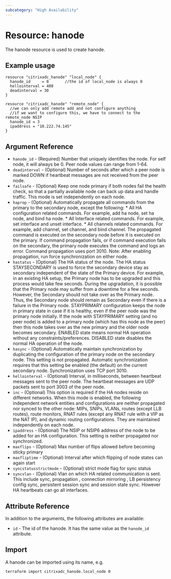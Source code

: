 ```yaml
---
subcategory: "High Availability"
---
```


# Resource: hanode

The hanode resource is used to create hanode.


## Example usage

```hcl
resource "citrixadc_hanode" "local_node" {
  hanode_id     = 0       //the id of local_node is always 0
  hellointerval = 400
  deadinterval = 30
}

resource "citrixadc_hanode" "remote_node" {
  //we can only add remote add and not configure anything
  //if we want to configure this, we have to connect to the remote_node NSIP
  hanode_id = 3          
  ipaddress = "10.222.74.145"
}
```


## Argument Reference

* `hanode_id` - (Required) Number that uniquely identifies the node. For self node, it will always be 0. Peer node values can range from 1-64.
* `deadinterval` - (Optional) Number of seconds after which a peer node is marked DOWN if heartbeat messages are not received from the peer node.
* `failsafe` - (Optional) Keep one node primary if both nodes fail the health check, so that a partially available node can back up data and handle traffic. This mode is set independently on each node.
* `haprop` - (Optional) Automatically propagate all commands from the primary to the secondary node, except the following: * All HA configuration related commands. For example, add ha node, set ha node, and bind ha node.  * All Interface related commands. For example, set interface and unset interface. * All channels related commands. For example, add channel, set channel, and bind channel. The propagated command is executed on the secondary node before it is executed on the primary. If command propagation fails, or if command execution fails on the secondary, the primary node executes the command and logs an error.  Command propagation uses port 3010. Note: After enabling propagation, run force synchronization on either node.
* `hastatus` - (Optional) The HA status of the node. The HA status STAYSECONDARY is used to force the secondary device stay as secondary independent of the state of the Primary device. For example, in an existing HA setup, the Primary node has to be upgraded and this process would take few seconds. During the upgradation, it is possible that the Primary node may suffer from a downtime for a few seconds. However, the Secondary should not take over as the Primary node. Thus, the Secondary node should remain as Secondary even if there is a failure in the Primary node. 	 STAYPRIMARY configuration keeps the node in primary state in case if it is healthy, even if the peer node was the primary node initially. If the node with STAYPRIMARY setting (and no peer node) is added to a primary node (which has this node as the peer) then this node takes over as the new primary and the older node becomes secondary. ENABLED state means normal HA operation without any constraints/preferences. DISABLED state disables the normal HA operation of the node.
* `hasync` - (Optional) Automatically maintain synchronization by duplicating the configuration of the primary node on the secondary node. This setting is not propagated. Automatic synchronization requires that this setting be enabled (the default) on the current secondary node. Synchronization uses TCP port 3010.
* `hellointerval` - (Optional) Interval, in milliseconds, between heartbeat messages sent to the peer node. The heartbeat messages are UDP packets sent to port 3003 of the peer node.
* `inc` - (Optional) This option is required if the HA nodes reside on different networks. When this mode is enabled, the following independent network entities and configurations are neither propagated nor synced to the other node: MIPs, SNIPs, VLANs, routes (except LLB routes), route monitors, RNAT rules (except any RNAT rule with a VIP as the NAT IP), and dynamic routing configurations. They are maintained independently on each node.
* `ipaddress` - (Optional) The NSIP or NSIP6 address of the node to be added for an HA configuration. This setting is neither propagated nor synchronized.
* `maxflips` - (Optional) Max number of flips allowed before becoming sticky primary
* `maxfliptime` - (Optional) Interval after which flipping of node states can again start
* `syncstatusstrictmode` - (Optional) strict mode flag for sync status
* `syncvlan` - (Optional) Vlan on which HA related communication is sent. This include sync, propagation , connection mirroring , LB persistency config sync, persistent session sync and session state sync. However HA heartbeats can go all interfaces.


## Attribute Reference

In addition to the arguments, the following attributes are available:

* `id` - The id of the hanode. It has the same value as the `hanode_id` attribute.


## Import

A hanode can be imported using its name, e.g.

```shell
terraform import citrixadc_hanode.local_node 0
```
